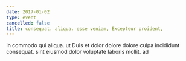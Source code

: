 ```yaml
---
date: 2017-01-02
type: event
cancelled: false
title: consequat. aliqua. esse veniam, Excepteur proident,
---
```

in commodo qui aliqua. ut Duis et dolor dolore dolore culpa incididunt consequat. sint eiusmod dolor voluptate laboris mollit. ad